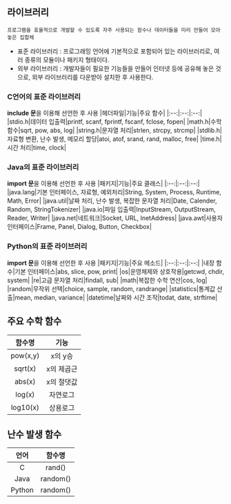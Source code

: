 ## 라이브러리
~~~
프로그램을 효율적으로 개발할 수 있도록 자주 사용되는 함수나 데이터들을 미리 만들어 모아 놓은 집합체
~~~
- 표준 라이브러리 : 프로그래밍 언어에 기본적으로 포함되어 있는 라이브러리로, 여러 종류의 모듈이나 패키지 형태이다.
- 외부 라이브러리 : 개발자들이 필요한 기능들을 만들어 인터넷 등에 공유해 놓은 것으로, 외부 라이브러리를 다운받아 설치한 후 사용한다.
### C언어의 표준 라이브러리
**include 문**을 이용해 선언한 후 사용
|헤더파일|기능|주요 함수|
|:--:|:--:|:--:|
|stdio.h|데이터 입출력|printf, scanf, fprintf, fscanf, fclose, fopen|
|math.h|수학 함수|sqrt, pow, abs, log|
|string.h|문자열 처리|strlen, strcpy, strcmp|
|stdlib.h|자료형 변환, 난수 발생, 메모리 할당|atoi, atof, srand, rand, malloc, free|
|time.h|시간 처리|time, clock|
### Java의 표준 라이브러리
**import 문**을 이용해 선언한 후 사용
|패키지|기능|주요 클래스|
|:--:|:--:|:--:|
|java.lang|기본 인터페이스, 자료형, 예외처리|String, System, Process, Runtime, Math, Error|
|java.util|날짜 처리, 난수 발생, 복잡한 문자열 처리|Date, Calender, Random, StringTokenizer|
|java.io|파일 입출력|InputStream, OutputStream, Reader, Writer|
|java.net|네트워크|Socket, URL, InetAddress|
|java.awt|사용자 인터페이스|Frame, Panel, Dialog, Button, Checkbox|
### Python의 표준 라이브러리
**import 문**을 이용해 선언한 후 사용
|패키지|기능|주요 메소드|
|:--:|:--:|:--:|
|내장 함수|기본 인터페이스|abs, slice, pow, print|
|os|운영체제와 상호작용|getcwd, chdir, system|
|re|고급 문자열 처리|findall, sub|
|math|복잡한 수학 연산|cos, log|
|random|무작위 선택|choice, sample, random, randrange|
|statistics|통계값 산출|mean, median, variance|
|datetime|날짜와 시간 조작|todat, date, strftime|
## 주요 수학 함수
|함수명|기능|
|:--:|:--:|
|pow(x,y)|x의 y승|
|sqrt(x)|x의 제곱근|
|abs(x)|x의 절댓값|
|log(x)|자연로그|
|log10(x)|상용로그|
## 난수 발생 함수
|언어|함수명|
|:--:|:--:|
|C|rand()|
|Java|random()|
|Python|random()|



